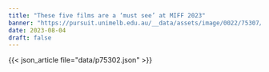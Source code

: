```yaml
---
title: "These five films are a ‘must see’ at MIFF 2023"
banner: "https://pursuit.unimelb.edu.au/__data/assets/image/0022/75307/2cfd5b3929731215d35811cd516ab887f1d1ada0.jpg"
date: 2023-08-04
draft: false
---
```


{{< json_article file="data/p75302.json" >}}